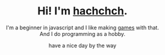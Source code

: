 <h1 align="center"> Hi! I'm <a href="https://hachchch.github.io/">hachchch</a>.</h1>
<p align="center">I'm a beginner in javascript and I like making <a href="https://hachchch.github.io/linkTree.html">games</a> with that.<br>
And I do programming as a hobby.</p>
<p align="center">have a nice day by the way</p>

